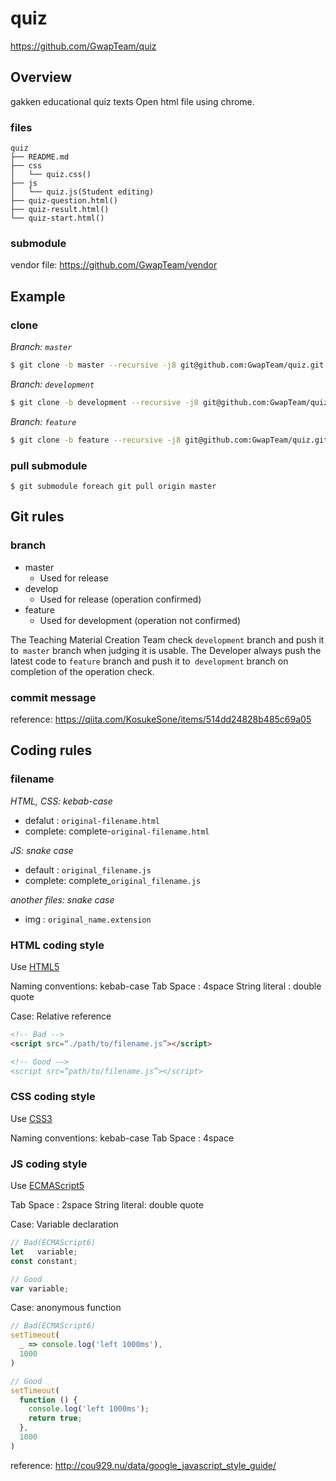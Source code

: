 # quiz
https://github.com/GwapTeam/quiz

## Overview
gakken educational quiz texts
Open html file using chrome.

### files
```
quiz
├── README.md
├── css
│   └── quiz.css()
├── js
│   └── quiz.js(Student editing)
├── quiz-question.html()
├── quiz-result.html()
└── quiz-start.html()
```

### submodule
vendor file: https://github.com/GwapTeam/vendor

## Example
### clone
_Branch: `master`_
```bash
$ git clone -b master --recursive -j8 git@github.com:GwapTeam/quiz.git
```

_Branch: `development`_
```bash
$ git clone -b development --recursive -j8 git@github.com:GwapTeam/quiz.git
```

_Branch: `feature`_
```bash
$ git clone -b feature --recursive -j8 git@github.com:GwapTeam/quiz.git
```

### pull submodule
```
$ git submodule foreach git pull origin master
```

<!-- Common Items -->

## Git rules

### branch
* master
    - Used for release
* develop
    - Used for release (operation confirmed)
* feature
    - Used for development (operation not confirmed)

The Teaching Material Creation Team check `development` branch and push it to` master` branch when judging it is usable.
The Developer always push the latest code to `feature` branch and push it to` development` branch on completion of the operation check.

### commit message
reference: https://qiita.com/KosukeSone/items/514dd24828b485c69a05

## Coding rules

### filename
_HTML, CSS: kebab-case_

* defalut : `original-filename.html`
* complete: complete-`original-filename.html`

_JS: snake case_

* default : `original_filename.js`
* complete: complete\_`original_filename.js`

_another files: snake case_

* img : `original_name.extension`

### HTML coding style

Use [HTML5](https://www.w3.org/TR/html5/)

Naming conventions: kebab-case
Tab Space         : 4space
String literal    : double quote

Case: Relative reference
```html
<!-- Bad -->
<script src=“./path/to/filename.js”></script>

<!-- Good -—>
<script src=“path/to/filename.js”></script>
```

### CSS coding style

Use [CSS3](https://developer.mozilla.org/ja/docs/Web/CSS/CSS3)

Naming conventions: kebab-case
Tab Space         : 4space

### JS coding style

Use [ECMAScript5](https://www.ecma-international.org/ecma-262/6.0/)

Tab Space     : 2space
String literal: double quote

Case: Variable declaration
```javascript
// Bad(ECMAScript6)
let   variable;
const constant;

// Good
var variable;
```

Case: anonymous function
```javascript
// Bad(ECMAScript6)
setTimeout(
  _ => console.log('left 1000ms'),
  1000
)

// Good
setTimeout(
  function () {
    console.log('left 1000ms');
    return true;
  },
  1000
)
```

reference: http://cou929.nu/data/google_javascript_style_guide/


